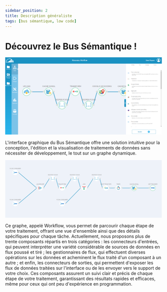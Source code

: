 ```yaml
---
sidebar_position: 2
title: Description généraliste
tags: [bus sémantique, low code]
---
```


# Découvrez le Bus Sémantique !

![]("../../../static/img/Capturegrappe.png)

L'interface graphique du Bus Sémantique offre une solution intuitive pour la conception, l'édition et la visualisation de traitements de données sans nécessiter de développement, le tout sur un graphe dynamique. 

![]("../../../static/img/agregation-agenda-comme-un.png)

Ce graphe, appelé Workflow, vous permet de parcourir chaque étape de votre traitement, offrant une vue d'ensemble ainsi que des détails spécifiques pour chaque tâche. Actuellement, nous proposons plus de trente composants répartis en trois catégories : les connecteurs d'entrées, qui peuvent interpréter une variété considérable de sources de données en flux poussé et tiré ; les gestionnaires de flux, qui effectuent diverses opérations sur les données et acheminent le flux traité d'un composant à un autre ; et enfin, les connecteurs de sorties, qui permettent d'exposer les flux de données traitées sur l'interface ou de les envoyer vers le support de votre choix. Ces composants assurent un suivi clair et précis de chaque étape de votre traitement, garantissant des résultats rapides et efficaces, même pour ceux qui ont peu d'expérience en programmation.
